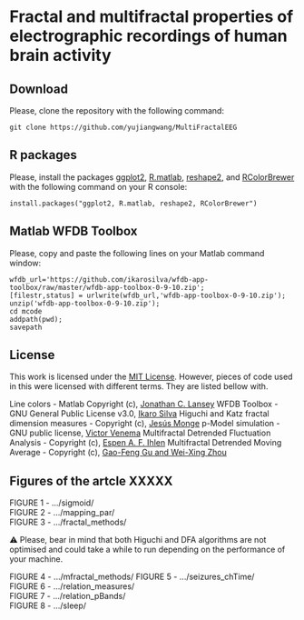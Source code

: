 # Fractal and multifractal properties of electrographic recordings of human brain activity


## Download

Please, clone the repository with the following command:

```
git clone https://github.com/yujiangwang/MultiFractalEEG
```

## R packages

Please, install the packages [ggplot2](https://github.com/tidyverse/ggplot2), [R.matlab](https://github.com/HenrikBengtsson/R.matlab), [reshape2](https://github.com/hadley/reshape), and [RColorBrewer](https://github.com/cran/RColorBrewer) with the following command on your R console:

```
install.packages("ggplot2, R.matlab, reshape2, RColorBrewer")
```

## Matlab WFDB Toolbox

Please, copy and paste the following lines on your Matlab command window:

```
wfdb_url='https://github.com/ikarosilva/wfdb-app-toolbox/raw/master/wfdb-app-toolbox-0-9-10.zip';  
[filestr,status] = urlwrite(wfdb_url,'wfdb-app-toolbox-0-9-10.zip');  
unzip('wfdb-app-toolbox-0-9-10.zip');  
cd mcode  
addpath(pwd);  
savepath 
```

## License

This work is licensed under the [MIT License](https://github.com/lucasfr/chhabra-jensen/blob/master/LICENSE). However, pieces of code used in this were licensed with different terms. They are listed bellow with. 

Line colors - Matlab Copyright (c), [Jonathan C. Lansey](https://uk.mathworks.com/matlabcentral/fileexchange/42673-beautiful-and-distinguishable-line-colors-+-colormap) 
WFDB Toolbox - GNU General Public License v3.0, [Ikaro Silva](https://github.com/ikarosilva/wfdb-app-toolbox/blob/master/LICENSE) 
Higuchi and Katz fractal dimension measures - Copyright (c), [Jesús Monge](https://uk.mathworks.com/matlabcentral/fileexchange/50290-higuchi-and-katz-fractal-dimension-measures) 
p-Model simulation - GNU public license, [Victor Venema](http://www2.meteo.uni-bonn.de/staff/venema/themes/surrogates/pmodel/) 
Multifractal Detrended Fluctuation Analysis - Copyright (c), [Espen A. F. Ihlen](https://www.ntnu.edu/inb/geri/software) 
Multifractal Detrended Moving Average - Copyright (c), [Gao-Feng Gu and Wei-Xing Zhou](https://journals.aps.org/pre/abstract/10.1103/PhysRevE.82.011136) 


## Figures of the artcle XXXXX

FIGURE 1 - .../sigmoid/  
FIGURE 2 - .../mapping_par/  
FIGURE 3 - .../fractal_methods/  

:warning: Please, bear in mind that both Higuchi and DFA algorithms are not optimised and could take a while to run depending on the performance of your machine.

FIGURE 4 - .../mfractal_methods/
FIGURE 5 - .../seizures_chTime/  
FIGURE 6 - .../relation_measures/  
FIGURE 7 - .../relation_pBands/  
FIGURE 8 - .../sleep/  
